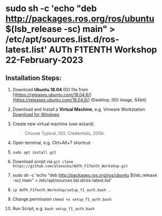 sudo sh -c 'echo "deb http://packages.ros.org/ros/ubuntu $(lsb_release -sc) main" > /etc/apt/sources.list.d/ros-latest.list'
AUTh F1TENTH Workshop 22-February-2023
===

Installation Steps:
---

1) Download **Ubuntu 18.04** ISO file from [(https://releases.ubuntu.com/18.04.6/](https://releases.ubuntu.com/18.04.6/)
(Desktop, ISO image, 64bit)

2) Download and Install a **Virtual Machine**, e.g. Vmware Workstation [Download for Windows](https://www.vmware.com/products/workstation-pro/workstation-pro-evaluation.html)

3) Create new virtual machine (use wizard).

    > Choose Typical, ISO, Credentials, 20Gb.

4) Open terminal, e.g. Ctrl+Alt+T shortcut

5) `sudo apt install git`
6)  Download script via ``git clone https://github.com/alexoiko/AUTh_F1Tenth_Workshop.git``
7)  sudo sh -c 'echo "deb http://packages.ros.org/ros/ubuntu $(lsb_release -sc) main" > /etc/apt/sources.list.d/ros-latest.list'
8) `cp AUTh_F1Tenth_Workshop/setup_f1_auth.bash .`

8) Change permission ``chmod +x setup_f1_auth.bash``
9) Run Script, e.g. ``bash setup_f1_auth.bash``

